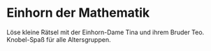# Einhorn der Mathematik

Löse kleine Rätsel mit der Einhorn-Dame Tina und ihrem Bruder Teo. Knobel-Spaß für alle Altersgruppen.
